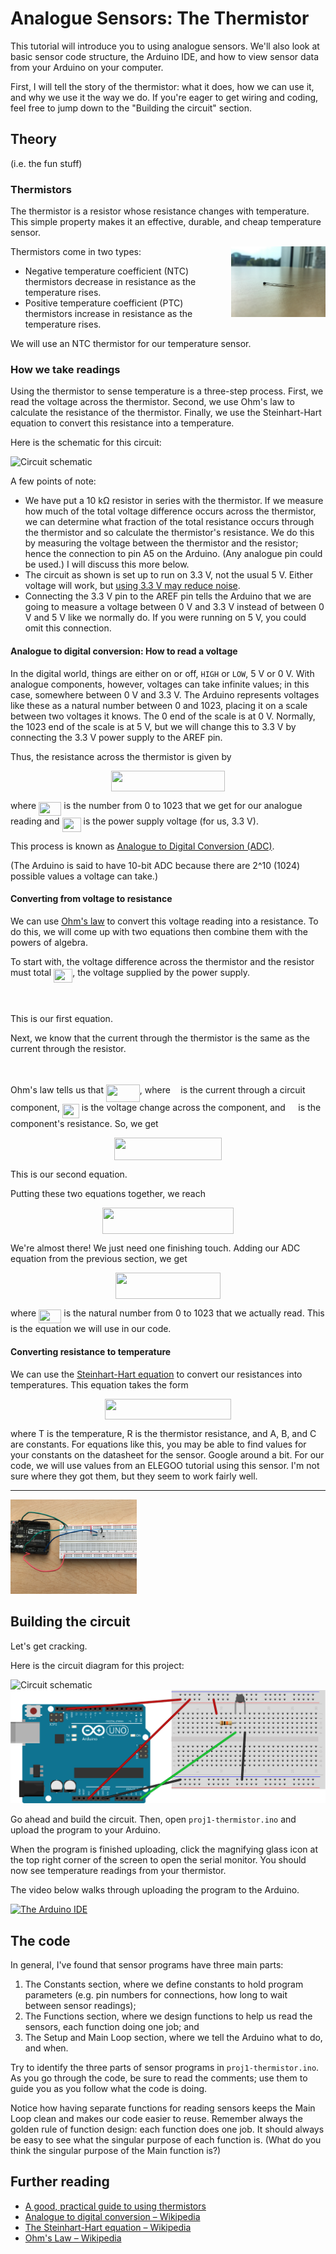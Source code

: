 # Analogue Sensors: The Thermistor

This tutorial will introduce you to using analogue sensors. We'll also look at basic sensor code structure, the Arduino IDE, and how to view sensor data from your Arduino on your computer.

First, I will tell the story of the thermistor: what it does, how we can use it, and why we use it the way we do. If you're eager to get wiring and coding, feel free to jump down to the "Building the circuit" section.

## Theory

(i.e. the fun stuff)

### Thermistors

The thermistor is a resistor whose resistance changes with temperature. This simple property makes it an effective, durable, and cheap temperature sensor.

<img align="right" alt="A thermistor" width="30%" src="images/therm-photo.JPG">

Thermistors come in two types:

* Negative temperature coefficient (NTC) thermistors decrease in resistance as the temperature rises.
* Positive temperature coefficient (PTC) thermistors increase in resistance as the temperature rises.

We will use an NTC thermistor for our temperature sensor.

### How we take readings

Using the thermistor to sense temperature is a three-step process. First, we read the voltage across the thermistor. Second, we use Ohm's law to calculate the resistance of the thermistor. Finally, we use the Steinhart-Hart equation to convert this resistance into a temperature.

Here is the schematic for this circuit:

![Circuit schematic](images/proj1-schem.svg)

A few points of note:

* We have put a 10 kΩ resistor in series with the thermistor. If we measure how much of the total voltage difference occurs across the thermistor, we can determine what fraction of the total resistance occurs through the thermistor and so calculate the thermistor's resistance. We do this by measuring the voltage between the thermistor and the resistor; hence the connection to pin A5 on the Arduino. (Any analogue pin could be used.) I will discuss this more below.
* The circuit as shown is set up to run on 3.3 V, not the usual 5 V. Either voltage will work, but [using 3.3 V may reduce noise](https://learn.adafruit.com/thermistor/using-a-thermistor).
* Connecting the 3.3 V pin to the AREF pin tells the Arduino that we are going to measure a voltage between 0 V and 3.3 V instead of between 0 V and 5 V like we normally do. If you were running on 5 V, you could omit this connection.

#### Analogue to digital conversion: How to read a voltage

In the digital world, things are either on or off, `HIGH` or `LOW`, 5 V or 0 V. With analogue components, however, voltages can take infinite values; in this case, somewhere between 0 V and 3.3 V. The Arduino represents voltages like these as a natural number between 0 and 1023, placing it on a scale between two voltages it knows. The 0 end of the scale is at 0 V. Normally, the 1023 end of the scale is at 5 V, but we will change this to 3.3 V by connecting the 3.3 V power supply to the AREF pin.

Thus, the resistance across the thermistor is given by

<p align="center"><img src="/proj1-thermistor/tex/a90ee0679a6c7d8df6e6ca0a34411040.svg?invert_in_darkmode&sanitize=true" align=middle width=182.8122021pt height=33.62942055pt/></p>

where <img src="/proj1-thermistor/tex/63eb65b785f79a992f866b3f2ae66ec1.svg?invert_in_darkmode&sanitize=true" align=middle width=36.25685579999999pt height=22.465723500000017pt/> is the number from 0 to 1023 that we get for our analogue reading and <img src="/proj1-thermistor/tex/516a2805cc41de3e691585b03ef0fd14.svg?invert_in_darkmode&sanitize=true" align=middle width=30.05803844999999pt height=22.465723500000017pt/> is the power supply voltage (for us, 3.3 V).

This process is known as [Analogue to Digital Conversion (ADC)](https://en.m.wikipedia.org/wiki/Analog-to-digital_converter).

(The Arduino is said to have 10-bit ADC because there are 2^10 (1024) possible values a voltage can take.)

#### Converting from voltage to resistance

We can use [Ohm's law](https://en.m.wikipedia.org/wiki/Ohm%27s_law) to convert this voltage reading into a resistance. To do this, we will come up with two equations then combine them with the powers of algebra.

To start with, the voltage difference across the thermistor and the resistor must total <img src="/proj1-thermistor/tex/516a2805cc41de3e691585b03ef0fd14.svg?invert_in_darkmode&sanitize=true" align=middle width=30.05803844999999pt height=22.465723500000017pt/>, the voltage supplied by the power supply.

<p align="center"><img src="/proj1-thermistor/tex/109dd43860ea67a9331ca822b6b41f94.svg?invert_in_darkmode&sanitize=true" align=middle width=206.34240164999997pt height=13.698590399999999pt/></p>

This is our first equation.

Next, we know that the current through the thermistor is the same as the current through the resistor.

<p align="center"><img src="/proj1-thermistor/tex/b76f8681670bfb5dd84d560e29ea108b.svg?invert_in_darkmode&sanitize=true" align=middle width=150.64541415pt height=13.698590399999999pt/></p>

Ohm's law tells us that <img src="/proj1-thermistor/tex/b5faf25b5ac8fe18c2b0e54ada4db22a.svg?invert_in_darkmode&sanitize=true" align=middle width=53.799008999999984pt height=28.670654099999997pt/>, where <img src="/proj1-thermistor/tex/21fd4e8eecd6bdf1a4d3d6bd1fb8d733.svg?invert_in_darkmode&sanitize=true" align=middle width=8.515988249999989pt height=22.465723500000017pt/> is the current through a circuit component, <img src="/proj1-thermistor/tex/1eb263a1361d11fbefc8fb9d6e6af61e.svg?invert_in_darkmode&sanitize=true" align=middle width=26.94070829999999pt height=22.465723500000017pt/> is the voltage change across the component, and <img src="/proj1-thermistor/tex/1e438235ef9ec72fc51ac5025516017c.svg?invert_in_darkmode&sanitize=true" align=middle width=12.60847334999999pt height=22.465723500000017pt/> is the component's resistance. So, we get

<p align="center"><img src="/proj1-thermistor/tex/c9cd0270c89620b3676d7cf53d247428.svg?invert_in_darkmode&sanitize=true" align=middle width=172.46203094999998pt height=36.09514755pt/></p>

This is our second equation.

Putting these two equations together, we reach

<p align="center"><img src="/proj1-thermistor/tex/d251cf4b0b786c01404a746812743ce7.svg?invert_in_darkmode&sanitize=true" align=middle width=209.36167394999998pt height=42.569933999999996pt/></p>

We're almost there! We just need one finishing touch. Adding our ADC equation from the previous section, we get

<p align="center"><img src="/proj1-thermistor/tex/5541537b6c431ce880e9b027328a6475.svg?invert_in_darkmode&sanitize=true" align=middle width=167.63408145pt height=41.84588925pt/></p>

where <img src="/proj1-thermistor/tex/63eb65b785f79a992f866b3f2ae66ec1.svg?invert_in_darkmode&sanitize=true" align=middle width=36.25685579999999pt height=22.465723500000017pt/> is the natural number from 0 to 1023 that we actually read. This is the equation we will use in our code.

#### Converting resistance to temperature

We can use the [Steinhart-Hart equation](https://en.m.wikipedia.org/wiki/Steinhart–Hart_equation) to convert our resistances into temperatures. This equation takes the form

<p align="center"><img src="/proj1-thermistor/tex/52c83b8426ad27d3f3ed0d0d926c26be.svg?invert_in_darkmode&sanitize=true" align=middle width=202.03953495pt height=32.990165999999995pt/></p>

where T is the temperature, R is the thermistor resistance, and A, B, and C are constants. For equations like this, you may be able to find values for your constants on the datasheet for the sensor. Google around a bit. For our code, we will use values from an ELEGOO tutorial using this sensor. I'm not sure where they got them, but they seem to work fairly well.

---

<img alt="Photo of breadboard" width="40%" src="images/proj1-photo.JPG">

## Building the circuit

Let's get cracking.

Here is the circuit diagram for this project:

![Circuit schematic](images/proj1-schem.svg)
![Breadboard diagram](images/proj1-bb.svg)

Go ahead and build the circuit. Then, open `proj1-thermistor.ino` and upload the program to your Arduino.

When the program is finished uploading, click the magnifying glass icon at the top right corner of the screen to open the serial monitor. You should now see temperature readings from your thermistor.

The video below walks through uploading the program to the Arduino.

[<img alt="The Arduino IDE" width="30%" src="https://video-to-markdown.netlify.com/.netlify/functions/image?url=https%3A%2F%2Fyoutu.be%2F960Z6R9w0sA">](https://youtu.be/960Z6R9w0sA "The Arduino IDE")

## The code

In general, I've found that sensor programs have three main parts:

1. The Constants section, where we define constants to hold program parameters (e.g. pin numbers for connections, how long to wait between sensor readings);
2. The Functions section, where we design functions to help us read the sensors, each function doing one job; and
3. The Setup and Main Loop section, where we tell the Arduino what to do, and when.

Try to identify the three parts of sensor programs in `proj1-thermistor.ino`. As you go through the code, be sure to read the comments; use them to guide you as you follow what the code is doing.

Notice how having separate functions for reading sensors keeps the Main Loop clean and makes our code easier to reuse. Remember always the golden rule of function design: each function does one job. It should always be easy to see what the singular purpose of each function is. (What do you think the singular purpose of the Main function is?)

## Further reading

* [A good, practical guide to using thermistors](https://learn.adafruit.com/thermistor/using-a-thermistor)
* [Analogue to digital conversion – Wikipedia](https://en.m.wikipedia.org/wiki/Analog-to-digital_converter)
* [The Steinhart-Hart equation – Wikipedia](https://en.m.wikipedia.org/wiki/Steinhart–Hart_equation)
* [Ohm's Law – Wikipedia](https://en.m.wikipedia.org/wiki/Ohm%27s_law)

